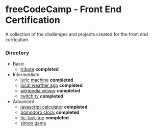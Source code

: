# freeCodeCamp - Front End Certification

A collection of the challenges and projects created for the front end curriculum

### Directory
- Basic
  - [tribute](/basic/tribute) **completed**
- Intermediate
  - [lyric machine](/intermediate/lyricgenerator) **completed**
  - [local weather app](/intermediate/localweather) **completed**
  - [wikipedia viewer](/intermediate/wikipedia) **completed**
  - [twitch.tv](/intermediate/twitch) **completed**
- Advanced
  - [javascript calculator](/advanced/calculator) **completed**
  - [pomodoro clock](/advanced/pomodoro) **completed**
  - [tic-tact-toe](/advanced/tictactoe) **completed**
  - [simon game](/advanced/simon)
